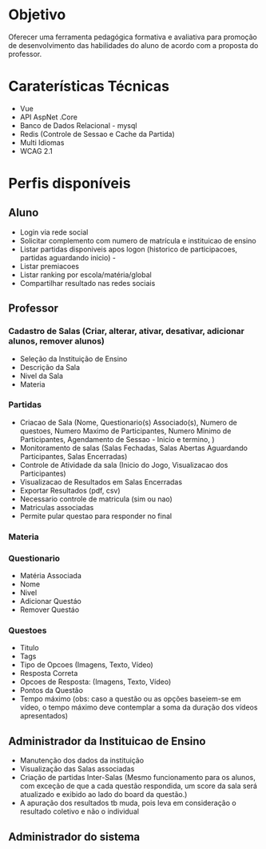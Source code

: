 # Objetivo
Oferecer uma ferramenta pedagógica formativa e avaliativa para promoção de desenvolvimento das habilidades do aluno de acordo com a proposta do professor.

# Caraterísticas Técnicas
* Vue
* API AspNet .Core
* Banco de Dados Relacional - mysql
* Redis  (Controle de Sessao e Cache da Partida)
* Multi Idiomas
* WCAG 2.1

# Perfis disponíveis

## Aluno
* Login via rede social
* Solicitar complemento com numero de matrícula e instituicao de ensino
* Listar partidas disponiveis apos logon (historico de participacoes, partidas aguardando inicio) -
* Listar premiacoes
* Listar ranking por escola/matéria/global
* Compartilhar resultado nas redes sociais
	
## Professor
### Cadastro de Salas (Criar, alterar, ativar, desativar, adicionar alunos, remover alunos)
* Seleção da Instituição de Ensino
* Descrição da Sala
* Nivel da Sala
* Materia
	
### Partidas
* Criacao de Sala (Nome, Questionario(s) Associado(s), Numero de questoes, Numero Maximo de Participantes, Numero Minimo de Participantes, Agendamento de Sessao - Inicio e termino, )
* Monitoramento de salas (Salas Fechadas, Salas Abertas Aguardando Participantes, Salas Encerradas)
* Controle de Atividade da sala (Inicio do Jogo, Visualizacao dos Participantes)
* Visualizacao de Resultados em Salas Encerradas
* Exportar Resultados (pdf, csv)
* Necessario controle de matricula (sim ou nao)
* Matriculas associadas
* Permite pular questao para responder no final

### Materia

### Questionario
* Matéria Associada
* Nome
* Nivel
* Adicionar Questáo
* Remover Questáo

### Questoes
* Titulo
* Tags
* Tipo de Opcoes (Imagens, Texto, Vídeo)
* Resposta Correta
* Opcoes de Resposta: (Imagens, Texto, Vídeo)
* Pontos da Questão
* Tempo máximo (obs: caso a questão ou as opções baseiem-se em vídeo, o tempo máximo deve contemplar a soma da duração dos vídeos apresentados)
   
## Administrador da Instituicao de Ensino 
* Manutenção dos dados da instituição
* Visualização das Salas associadas
* Criação de partidas Inter-Salas (Mesmo funcionamento para os alunos, com exceção de que a cada questão respondida, um score da sala será atualizado e exibido ao lado do board da questão.)
* A apuração dos resultados tb muda, pois leva em consideração o resultado coletivo e não o individual
		
## Administrador do sistema
